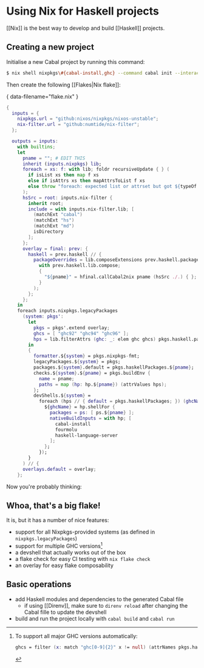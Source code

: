 # Using Nix for Haskell projects

[[Nix]] is the best way to develop and build [[Haskell]] projects.

## Creating a new project

Initialise a new Cabal project by running this command:

```bash
$ nix shell nixpkgs\#{cabal-install,ghc} --command cabal init --interactive
```

Then create the following [[Flakes|Nix flake]]:

{ data-filename="flake.nix" }
```nix
{
  inputs = {
    nixpkgs.url = "github:nixos/nixpkgs/nixos-unstable";
    nix-filter.url = "github:numtide/nix-filter";
  };

  outputs = inputs:
    with builtins;
    let
      pname = ""; # EDIT THIS
      inherit (inputs.nixpkgs) lib;
      foreach = xs: f: with lib; foldr recursiveUpdate { } (
        if isList xs then map f xs
        else if isAttrs xs then mapAttrsToList f xs
        else throw "foreach: expected list or attrset but got ${typeOf xs}"
      );
      hsSrc = root: inputs.nix-filter {
        inherit root;
        include = with inputs.nix-filter.lib; [
          (matchExt "cabal")
          (matchExt "hs")
          (matchExt "md")
          isDirectory
        ];
      };
      overlay = final: prev: {
        haskell = prev.haskell // {
          packageOverrides = lib.composeExtensions prev.haskell.packageOverrides (hfinal: hprev:
            with prev.haskell.lib.compose;
            {
              "${pname}" = hfinal.callCabal2nix pname (hsSrc ./.) { };
            }
          );
        };
      };
    in
    foreach inputs.nixpkgs.legacyPackages
      (system: pkgs':
        let
          pkgs = pkgs'.extend overlay;
          ghcs = [ "ghc92" "ghc94" "ghc96" ];
          hps = lib.filterAttrs (ghc: _: elem ghc ghcs) pkgs.haskell.packages;
        in
        {
          formatter.${system} = pkgs.nixpkgs-fmt;
          legacyPackages.${system} = pkgs;
          packages.${system}.default = pkgs.haskellPackages.${pname};
          checks.${system}.${pname} = pkgs.buildEnv {
            name = pname;
            paths = map (hp: hp.${pname}) (attrValues hps);
          };
          devShells.${system} =
            foreach (hps // { default = pkgs.haskellPackages; }) (ghcName: hp: {
              ${ghcName} = hp.shellFor {
                packages = ps: [ ps.${pname} ];
                nativeBuildInputs = with hp; [
                  cabal-install
                  fourmolu
                  haskell-language-server
                ];
              };
            });
        }
      ) // {
      overlays.default = overlay;
    };
```

Now you're probably thinking:

## Whoa, that's a big flake!

It is, but it has a number of nice features:
 - support for all Nixpkgs-provided systems (as defined in `nixpkgs.legacyPackages`)
 - support for multiple GHC versions[^1]
 - a devshell that actually works out of the box
 - a flake check for easy CI testing with `nix flake check`
 - an overlay for easy flake composability

## Basic operations

- add Haskell modules and dependencies to the generated Cabal file
    - if using [[Direnv]], make sure to `direnv reload` after changing the Cabal fille to update the devshell
- build and run the project locally with `cabal build` and `cabal run`

[^1]: To support all major GHC versions automatically:
      ```nix
      ghcs = filter (x: match "ghc[0-9]{2}" x != null) (attrNames pkgs.haskell.packages);
      ```
